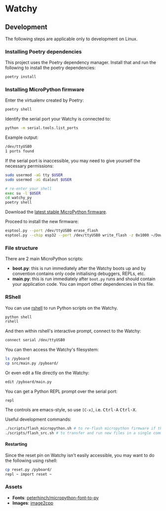 # Watchy

## Development

The following steps are applicable only to development on Linux.

### Installing Poetry dependencies

This project uses the Poetry dependency manager. Install that and run the following to install the poetry dependencies:

```bash
poetry install
```

### Installing MicroPython firmware

Enter the virtualenv created by Poetry:

```bash
poetry shell
```

Identify the serial port your Watchy is connected to:

```bash
python -m serial.tools.list_ports
```

Example output:

```bash
/dev/ttyUSB0
1 ports found
```

If the serial port is inaccessible, you may need to give yourself the necessary permissions:

```bash
sudo usermod -aG tty $USER
sudo usermod -aG dialout $USER

# re-enter your shell
exec su -l $USER
cd watchy_py
poetry shell
```

Download the [latest stable MicroPython firmware](https://micropython.org/download/esp32/).

Proceed to install the new firmware:

```bash
esptool.py --port /dev/ttyUSB0 erase_flash
esptool.py --chip esp32 --port /dev/ttyUSB0 write_flash -z 0x1000 ~/Downloads/esp32-20220618-v1.19.1.bin
```

### File structure

There are 2 main MicroPython scripts:

- **boot.py**: this is run immediately after the Watchy boots up and by convention contains only code initialising debuggers, REPLs, etc.
- **main.py**: this is run immediately after `boot.py` runs and should contain your application code. You can import other dependencies in this file.

### RShell

You can use [rshell](https://github.com/dhylands/rshell) to run Python scripts on the Watchy.

```bash
python shell
rshell
```

And then within rshell's interactive prompt, connect to the Watchy:

```bash
connect serial /dev/ttyUSB0
```

You can then access the Watchy's filesystem:

```bash
ls /pyboard
cp src/main.py /pyboard/
```

Or even edit a file directly on the Watchy:

```bash
edit /pyboard/main.py
```

You can get a Python REPL prompt over the serial port:

```shell
repl
```

The controls are emacs-style, so use `[C-x]`, i.e. <kbd>Ctrl-A</kbd> <kbd>Ctrl-X</kbd>.


Useful development commands:

```bash
./scripts/flash_micropython.sh # to re-flash micropython firmware if the MCU freezes up
./scripts/flash_src.sh # to transfer and run new files in a single command
```

#### Restarting

Since the reset pin on Watchy isn't easily accessible, you may want to do the following using rshell:

```bash
cp reset.py /pyboard/
repl ~ import reset ~
```

### Assets

- **Fonts**: [peterhinch/micropython-font-to-py](https://github.com/peterhinch/micropython-font-to-py)
- **Images**: [image2cpp](https://javl.github.io/image2cpp/)
